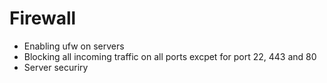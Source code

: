 # Firewall
* Enabling ufw on servers
* Blocking all incoming traffic on all ports excpet for port 22, 443 and 80
* Server securiry 
